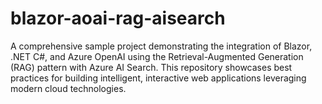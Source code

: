 # blazor-aoai-rag-aisearch
A comprehensive sample project demonstrating the integration of Blazor, .NET C#, and Azure OpenAI using the Retrieval-Augmented Generation (RAG) pattern with Azure AI Search. This repository showcases best practices for building intelligent, interactive web applications leveraging modern cloud technologies.
